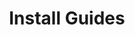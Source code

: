 ---
# metadata # 
title:  Install Guides  
description: description
date: 
# taxonomy #
tags:  
series: 
seriesPart: 
weight: 3
---